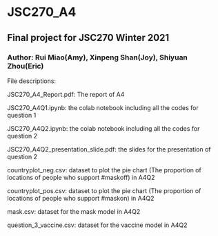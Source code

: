 # JSC270_A4
## Final project for JSC270 Winter 2021
### Author: Rui Miao(Amy), Xinpeng Shan(Joy), Shiyuan Zhou(Eric)

File descriptions:

JSC270_A4_Report.pdf: The report of A4

JSC270_A4Q1.ipynb: the colab notebook including all the codes for question 1 

JSC270_A4Q2.ipynb: the colab notebook including all the codes for question 2

JSC270_A4Q2_presentation_slide.pdf: the slides for the presentation of question 2

countryplot_neg.csv: dataset to plot the pie chart (The proportion of locations of people who support #maskoff) in A4Q2

countryplot_pos.csv: dataset to plot the pie chart (The proportion of locations of people who support #maskon) in A4Q2

mask.csv: dataset for the mask model in A4Q2

question_3_vaccine.csv: dataset for the vaccine model in A4Q2
